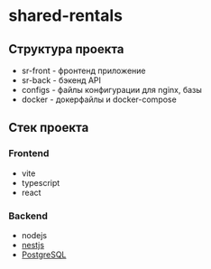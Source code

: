 # shared-rentals

## Структура проекта

- sr-front - фронтенд приложение
- sr-back - бэкенд API
- configs - файлы конфигурации для nginx, базы
- docker - докерфайлы и docker-compose

## Стек проекта

### Frontend

- vite
- typescript
- react

### Backend

- nodejs
- [nestjs](https://nestjs.com/)
- [PostgreSQL](https://www.postgresql.org/)
